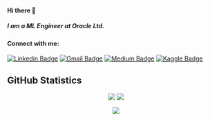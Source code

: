 #### Hi there 👋
##### I am a ML Engineer at Oracle Ltd.

#### Connect with me:

[![Linkedin Badge](https://img.shields.io/badge/-LinkedIn-blue?style=flat-square&logo=Linkedin&logoColor=white&link=https://www.linkedin.com/in/pulkitmehta1985/)](https://www.linkedin.com/in/pulkitmehta1985/)
[![Gmail Badge](https://img.shields.io/badge/-Gmail-c14438?style=flat-square&logo=Gmail&logoColor=white&link=mailto:pulkitmehtawork1985@gmail.com)](mailto:pulkitmehtawork1985@gmail.com)
[![Medium Badge](https://img.shields.io/badge/-Medium-000000?style=flat-square&labelColor=000000&logo=medium&logoColor=white&link=https://medium.com/@pulkitmehtawork1985)](https://medium.com/@pulkitmehtawork1985)
[![Kaggle Badge](https://img.shields.io/badge/-Kaggle-20BEFF?style=flat-square&logo=Kaggle&logoColor=white&link=https://www.kaggle.com/pulkitmehtawork1985)](https://www.kaggle.com/pulkitmehtawork1985) 


## GitHub Statistics

<p align = "center">
  <img src = "https://github-readme-stats.vercel.app/api?username=pulkitmehtawork&hide=prs&show_icons=true&count_private=true&title_color=fff&icon_color=79ff97&bg_color=151515&theme=tokyonight&line_height=40">
  <img src = "https://github-readme-stats.vercel.app/api/top-langs/?username=pulkitmehtawork&hide=css,java,html&title_color=fff&bg_color=151515&theme=tokyonight">
</p>


<p align='center'>
  <img align='center' src="https://visitor-badge.glitch.me/badge?page_id=pulkitmehtawork.visitor-badge">
<p/>
